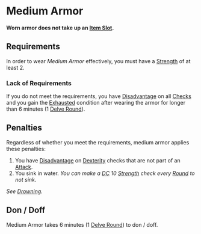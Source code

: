 # Medium Armor

**Worn armor does not take up an [Item Slot](../Item%20Slot.md).**

## Requirements

In order to wear *Medium Armor* effectively, you must have a [Strength](../../Player%20Characters/The%20Ability%20Scores/Strength.md) of at least 2.

### Lack of Requirements

If you do not meet the requirements, you have [Disadvantage](../../Game%20Procedures/Die%20Rolling%20Mechanics/Disadvantage.md) on all [Checks](../../Game%20Procedures/Core%20Procedures/Check.md) and you gain the [Exhausted](../../Game%20Procedures/Conditions/Exhausted.md) condition after wearing the armor for longer than 6 minutes (1 [Delve Round](../../Game%20Procedures/Core%20Procedures/Round.md#Delve%20Round)).

## Penalties

Regardless of whether you meet the requirements, medium armor applies these penalties:

1. You have [Disadvantage](../../Game%20Procedures/Die%20Rolling%20Mechanics/Disadvantage.md) on [Dexterity](../../Player%20Characters/The%20Ability%20Scores/Dexterity.md) checks that are not part of an [Attack](../../Game%20Procedures/Combat/Attack.md).
2. You sink in water. *You can make a [DC](../../Game%20Procedures/Core%20Procedures/DC.md) 10 [Strength](../../Player%20Characters/The%20Ability%20Scores/Strength.md) check every [Round](../../Game%20Procedures/Core%20Procedures/Round.md) to not sink.*

*See [Drowning](../../Game%20Procedures/Hazards/Elemental%20Hazards.md#Drowning).*

## Don / Doff

Medium Armor takes 6 minutes (1 [Delve Round](../../Game%20Procedures/Core%20Procedures/Round.md#Delve%20Round)) to don / doff.
